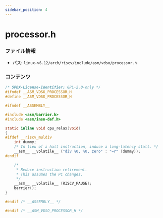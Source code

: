 ```yaml
---
sidebar_position: 4
---
```

# processor.h

### ファイル情報

- パス: `linux-v6.12/arch/riscv/include/asm/vdso/processor.h`

### コンテンツ

```h
/* SPDX-License-Identifier: GPL-2.0-only */
#ifndef __ASM_VDSO_PROCESSOR_H
#define __ASM_VDSO_PROCESSOR_H

#ifndef __ASSEMBLY__

#include <asm/barrier.h>
#include <asm/insn-def.h>

static inline void cpu_relax(void)
{
#ifdef __riscv_muldiv
	int dummy;
	/* In lieu of a halt instruction, induce a long-latency stall. */
	__asm__ __volatile__ ("div %0, %0, zero" : "=r" (dummy));
#endif

	/*
	 * Reduce instruction retirement.
	 * This assumes the PC changes.
	 */
	__asm__ __volatile__ (RISCV_PAUSE);
	barrier();
}

#endif /* __ASSEMBLY__ */

#endif /* __ASM_VDSO_PROCESSOR_H */

```
